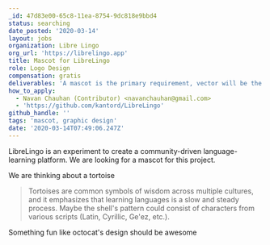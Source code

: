 ```yaml
---
_id: 47d83e00-65c8-11ea-8754-9dc818e9bbd4
status: searching
date_posted: '2020-03-14'
layout: jobs
organization: Libre Lingo
org_url: 'https://librelingo.app'
title: Mascot for LibreLingo
role: Logo Design
compensation: gratis
deliverables: 'A mascot is the primary requirement, vector will be the perfect format'
how_to_apply:
  - Navan Chauhan (Contributor) <navanchauhan@gmail.com>
  - 'https://github.com/kantord/LibreLingo'
github_handle: ''
tags: 'mascot, graphic design'
date: '2020-03-14T07:49:06.247Z'
---
```

LibreLingo is an experiment to create a community-driven language-learning platform. We are looking for a mascot for this project.

We are thinking about a tortoise

> Tortoises are common symbols of wisdom across multiple cultures, and it emphasizes that learning languages is a slow and steady process. Maybe the shell's pattern could consist of characters from various scripts (Latin, Cyrillic, Ge'ez, etc.).

Something fun like octocat's design should be awesome

